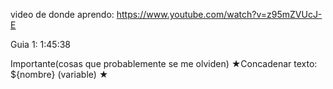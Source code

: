 video de donde aprendo: https://www.youtube.com/watch?v=z95mZVUcJ-E

Guia 1: 1:45:38



Importante(cosas que probablemente se me olviden)
★Concadenar texto:
    ${nombre} (variable)
★
